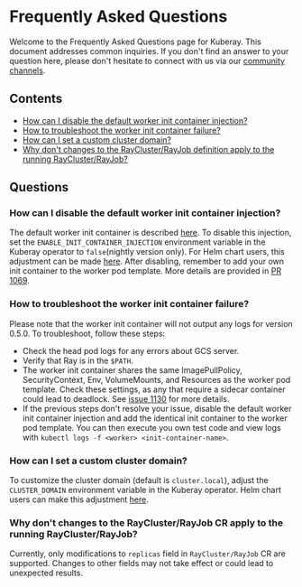 # Frequently Asked Questions

Welcome to the Frequently Asked Questions page for Kuberay. This document addresses common inquiries. If you don't find an answer to your question here, please don't hesitate to connect with us via our [community channels](https://github.com/ray-project/kuberay#getting-involved).

## Contents

- [How can I disable the default worker init container injection?](#how-can-i-disable-the-default-worker-init-container-injection)
- [How to troubleshoot the worker init container failure?](#how-to-troubleshoot-the-worker-init-container-failure)
- [How can I set a custom cluster domain?](#how-can-i-set-a-custom-cluster-domain)
- [Why don't changes to the RayCluster/RayJob definition apply to the running RayCluster/RayJob?](#why-dont-changes-to-the-rayclusterrayjob-definition-apply-to-the-running-rayclusterrayjob)

## Questions

### How can I disable the default worker init container injection?

The default worker init container is described [here](https://github.com/ray-project/kuberay/blob/2de3fe5ca3cf206c4ebb9912e128295e5cc5db45/ray-operator/controllers/ray/common/pod.go#L207). To disable this injection, set the `ENABLE_INIT_CONTAINER_INJECTION` environment variable in the Kuberay operator to `false`(nightly version only). For Helm chart users, this adjustment can be made [here](https://github.com/ray-project/kuberay/blob/2de3fe5ca3cf206c4ebb9912e128295e5cc5db45/helm-chart/kuberay-operator/values.yaml#L74). After disabling, remember to add your own init container to the worker pod template. More details are provided in [PR 1069](https://github.com/ray-project/kuberay/pull/1069).

### How to troubleshoot the worker init container failure?

Please note that the worker init container will not output any logs for version 0.5.0. To troubleshoot, follow these steps:
- Check the head pod logs for any errors about GCS server.
- Verify that Ray is in the `$PATH`.
- The worker init container shares the same ImagePullPolicy, SecurityContext, Env, VolumeMounts, and Resources as the worker pod template. Check these settings, as any that require a sidecar container could lead to deadlock. See [issue 1130](https://github.com/ray-project/kuberay/issues/1130) for more details.
- If the previous steps don't resolve your issue, disable the default worker init container injection and add the identical init container to the worker pod template. You can then execute you own test code and view logs with `kubectl logs -f <worker> <init-container-name>`.

### How can I set a custom cluster domain?

To customize the cluster domain (default is `cluster.local`), adjust the `CLUSTER_DOMAIN` environment variable in the Kuberay operator. Helm chart users can make this adjustment [here](https://github.com/ray-project/kuberay/blob/master/helm-chart/kuberay-operator/values.yaml#L78).

### Why don't changes to the RayCluster/RayJob CR apply to the running RayCluster/RayJob?

Currently, only modifications to `replicas` field in `RayCluster/RayJob` CR are supported. Changes to other fields may not take effect or could lead to unexpected results.
